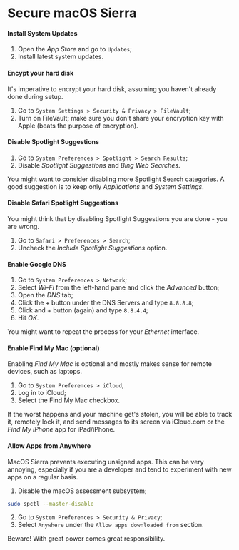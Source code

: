 # Secure macOS Sierra

#### Install System Updates

1. Open the _App Store_ and go to `Updates`;
2. Install latest system updates.

#### Encypt your hard disk

It's imperative to encrypt your hard disk, assuming you haven't already done during setup.

1. Go to `System Settings > Security & Privacy > FileVault`;
2. Turn on FileVault; make sure you don't share your encryption key with Apple (beats the purpose of encryption).

#### Disable Spotlight Suggestions
  
1. Go to `System Preferences > Spotlight > Search Results`;
2. Disable _Spotlight Suggestions_ and _Bing Web Searches_.
    
You might want to consider disabling more Spotlight Search categories. A good suggestion is to keep only _Applications_ and _System Settings_.

#### Disable Safari Spotlight Suggestions
  
You might think that by disabling Spotlight Suggestions you are done - you are wrong.
  
1. Go to `Safari > Preferences > Search`;
2. Uncheck the _Include Spotlight Suggestions_ option.

#### Enable Google DNS
  
1. Go to `System Preferences > Network`;
2. Select _Wi-Fi_ from the left-hand pane and click the _Advanced_ button;
3. Open the _DNS_ tab;
4. Click the + button under the DNS Servers and type `8.8.8.8`;
5. Click and + button (again) and type `8.8.4.4`;
6. Hit _OK_.
  
You might want to repeat the process for your _Ethernet_ interface.

#### Enable Find My Mac (optional)

Enabling _Find My Mac_ is optional and mostly makes sense for remote devices, such as laptops.

1. Go to `System Preferences > iCloud`;
2. Log in to iCloud;
3. Select the Find My Mac checkbox.

If the worst happens and your machine get's stolen, you will be able to track it, remotely lock it, and send messages to its screen via iCloud.com or the _Find My iPhone_ app for iPad/iPhone.

#### Allow Apps from Anywhere

MacOS Sierra prevents executing unsigned apps. This can be very annoying, especially if you are a developer and tend to experiment with new apps on a regular basis.

1. Disable the macOS assessment subsystem;

  ```bash
  sudo spctl --master-disable
  ```  
2. Go to `System Preferences > Security & Privacy`;
3. Select `Anywhere` under the `Allow apps downloaded from` section.
 
Beware! With great power comes great responsibility.
